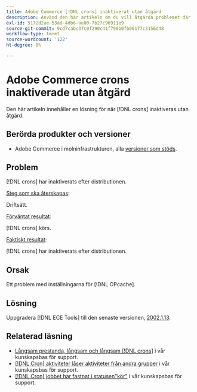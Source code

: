 ```yaml
---
title: Adobe Commerce [!DNL crons] inaktiverat utan åtgärd
description: Använd den här artikeln om du vill åtgärda problemet där  [!DNL crons]  är inaktiverat utan åtgärd.
exl-id: 5172d2ae-53ad-4db6-ae00-7b27c96911e9
source-git-commit: 9cd7cabc37c0f290c41f790b0fb06177c3156d48
workflow-type: tm+mt
source-wordcount: '122'
ht-degree: 0%

---
```


# Adobe Commerce crons inaktiverade utan åtgärd

Den här artikeln innehåller en lösning för när [!DNL crons] inaktiveras utan åtgärd.

## Berörda produkter och versioner

* Adobe Commerce i molninfrastrukturen, alla [versioner som stöds](https://www.adobe.com/content/dam/cc/en/legal/terms/enterprise/pdfs/Adobe-Commerce-Software-Lifecycle-Policy.pdf).

## Problem

[!DNL crons] har inaktiverats efter distributionen.

<u>Steg som ska återskapas</u>:

Driftsätt.

<u>Förväntat resultat</u>:

[!DNL crons] körs.

<u>Faktiskt resultat</u>:

[!DNL crons] har inaktiverats efter distributionen.

## Orsak

Ett problem med inställningarna för [!DNL OPcache].

## Lösning

Uppgradera [!DNL ECE Tools] till den senaste versionen, [ 2002.1.13](https://devdocs.magento.com/cloud/release-notes/ece-release-notes.html#v2002113).

## Relaterad läsning

* [Långsam prestanda, långsam och långsam [!DNL crons]](https://experienceleague.adobe.com/docs/commerce-knowledge-base/kb/troubleshooting/miscellaneous/slow-performance-slow-and-long-running-crons.html) i vår kunskapsbas för support.
* [[!DNL Cron] aktiviteter låser aktiviteter från andra grupper](https://experienceleague.adobe.com/docs/commerce-knowledge-base/kb/troubleshooting/miscellaneous/cron-tasks-lock-tasks-from-other-groups.html?lang=en) i vår kunskapsbas för support.
* [[!DNL Cron] jobbet har fastnat i statusen&quot;kör&quot;](https://experienceleague.adobe.com/docs/commerce-knowledge-base/kb/troubleshooting/miscellaneous/cron-job-is-stuck-in-running-status.html?lang=en) i vår kunskapsbas för support.
